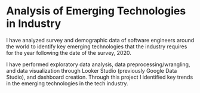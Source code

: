 # Analysis of Emerging Technologies in Industry

I have analyzed survey and demographic data of software engineers around the world to identify key emerging technologies that the industry requires for the year following the date of the survey, 2020.

I have performed exploratory data analysis, data preprocessing/wrangling, and data visualization through Looker Studio (previously Google Data Studio), and dashboard creation. Through this project I identified key trends in the emerging technologies in the tech industry.
